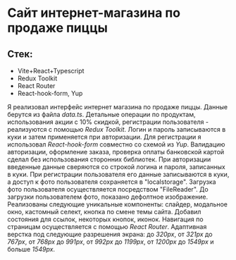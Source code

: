 # Сайт интернет-магазина по продаже пиццы

## Стек:

-   Vite+React+Typescript
-   Redux Toolkit
-   React Router
-   React-hook-form, Yup

Я реализовал интерфейс интернет магазина по продаже пиццы. Данные берутся из файла _data.ts_. Детальные операции по продуктам, использования акции с 10% скидкой, регистрации пользователя - реализуются с помощью _Redux Toolkit_. Логин и пароль записываются в куки и затем применяется при авторизации. Для регистрации я использовал _React-hook-form_ совместно со схемой из _Yup_. Валидацию авторизации, оформление заказа, проверка оплаты банковской картой сделал без использования сторонних библиотек. При авторизации введенные данные сверяются со строкой логина и пароля, записанных в куки. При регистрации пользователя его данные записываются в куки, а доступ к фото пользователя сохраняется в "localstorage". Загрузка фото пользователя осуществляется посредством "FileReader". До загрузки пользователем фото, показано дефолтное изображение. Реализованы следующие уникальные компоненты: слайдер, модальное окно, кастомный селект, кнопка по смене темы сайта. Добавил состояния для ссылок, некоторых кнопок, иконок. Навигация по страницам осуществляется с помощью _React Router_.
Адаптивная верстка под следующие разрешения экрана: до _320px_, от _321px_ до _767px_, от _768px_ до _991px_, от _992px_ до _1199px_, от _1200px_ до _1549px_ и больше _1549px_.
